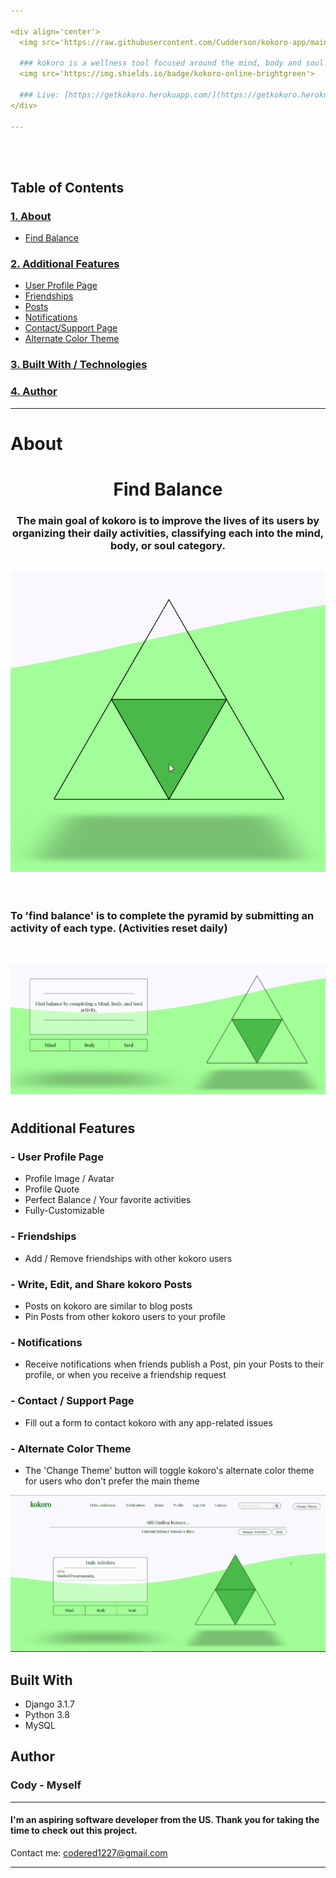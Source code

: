 ```yaml
---

<div align='center'>
  <img src='https://raw.githubusercontent.com/Cudderson/kokoro-app/main/readme_media/kokoro_logo.svg'><br>

  ### kokoro is a wellness tool focused around the mind, body and soul.
  <img src='https://img.shields.io/badge/kokoro-online-brightgreen'>
  
  ### Live: [https://getkokoro.herokuapp.com/](https://getkokoro.herokuapp.com/)
</div>

---
```

<br>
<br>

## Table of Contents
### [1. About](#about)
- [Find Balance](#find-balance)

### [2. Additional Features](#features)
- [User Profile Page](#profile)
- [Friendships](#friendships)
- [Posts](#posts)
- [Notifications](#notifications)
- [Contact/Support Page](#contact)
- [Alternate Color Theme](#theme)

### [3. Built With / Technologies](#built-with)
### [4. Author](#author)

---

<a name='about'></a>
# About

<a name='find-balance'></a>
<div align='center'>
  <h1> Find Balance </h2>
  <h3> The main goal of kokoro is to improve the lives of its users by organizing their daily activities, classifying each into the mind, body, or soul category.</h3>
  <br>
  <img src='https://github.com/Cudderson/kokoro-app/blob/main/readme_media/kokoro_pyramid.gif' alt="animated gif">
</div>

<br>
<br>

### To 'find balance' is to complete the pyramid by submitting an activity of each type. (Activities reset daily)

<br>

![kokoro gif](https://github.com/Cudderson/kokoro-app/blob/48398f87c597ccd95d54e2aaf9db8acf16fc94cc/readme_media/kokoro_activity_demo.gif)

#

<a name='features'></a>
## Additional Features
<a name='profile'></a>
### - User Profile Page
- Profile Image / Avatar
- Profile Quote
- Perfect Balance / Your favorite activities
- Fully-Customizable
<a name='friendships'></a>
### - Friendships
- Add / Remove friendships with other kokoro users
<a name='posts'></a>
### - Write, Edit, and Share kokoro Posts
- Posts on kokoro are similar to blog posts
- Pin Posts from other kokoro users to your profile
<a name='notifications'></a>
### - Notifications
- Receive notifications when friends publish a Post, pin your Posts to their profile, or when you receive a friendship request
<a name='contact'></a>
### - Contact / Support Page
- Fill out a form to contact kokoro with any app-related issues
<a name='theme'></a>
### - Alternate Color Theme
- The 'Change Theme' button will toggle kokoro's alternate color theme for users who don't prefer the main theme

![kokoro gif](https://github.com/Cudderson/kokoro-app/blob/48398f87c597ccd95d54e2aaf9db8acf16fc94cc/readme_media/kokoro_color_theme_demo.gif)

<a name='built-with'></a>
## Built With
- Django 3.1.7
- Python 3.8
- MySQL

<a name='author'></a>
## Author
### Cody - Myself <br>
---

#### I'm an aspiring software developer from the US. Thank you for taking the time to check out this project.
Contact me: codered1227@gmail.com

---
